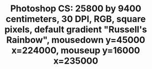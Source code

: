 ---
ee_id: '4227'
site: '1'
type: '2'
long_id: 2013-198 Photoshop CS
url: 2013-198-photoshop-cs
title: 'Photoshop CS: 25800 by 9400 centimeters, 30 DPI, RGB, square pixels, default
  gradient "Russell''s Rainbow", mousedown y=45000 x=224000, mouseup y=16000 x=235000'
year: '2013'
medium: Carpet
commission:
add_credit: 'Produced by egg carpets, Denmark. '
dims:
pitch: "​... digital carpet ... (!!!)"
ps:
live_url:
related:
youtube:
imgs: gradient-carpet-2013-198-install-Heart-01-database-SM.jpg,gradient-carpet-2013-198-detail-Heart-01-database-SM.jpg
subheading:
year2: '2014'
download:
add_credits:
related_code:
layout: things-i-made
---